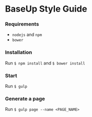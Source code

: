 # BaseUp Style Guide

### Requirements
* `nodejs` and `npm`
* `bower`

### Installation
Run `$ npm install` and `$ bower install`

### Start
Run `$ gulp`

### Generate a page
Run `$ gulp page --name <PAGE_NAME>`
